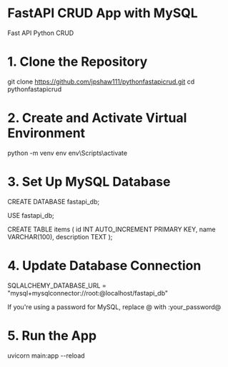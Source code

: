 # FastAPI CRUD App with MySQL
Fast API Python CRUD

# 1. Clone the Repository
git clone https://github.com/jpshaw111/pythonfastapicrud.git
cd pythonfastapicrud
# 2. Create and Activate Virtual Environment
python -m venv env
env\Scripts\activate

# 3. Set Up MySQL Database

CREATE DATABASE fastapi_db;

USE fastapi_db;

CREATE TABLE items (
  id INT AUTO_INCREMENT PRIMARY KEY,
  name VARCHAR(100),
  description TEXT
);

# 4. Update Database Connection
SQLALCHEMY_DATABASE_URL = "mysql+mysqlconnector://root:@localhost/fastapi_db"

If you're using a password for MySQL, replace @ with :your_password@

# 5. Run the App
uvicorn main:app --reload



